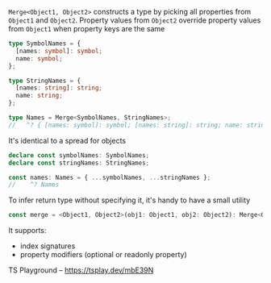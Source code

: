 `Merge<Object1, Object2>` constructs a type by picking all properties from `Object1` and `Object2`. Property values from
`Object2` override property values from `Object1` when property keys are the same

```ts
type SymbolNames = {
  [names: symbol]: symbol;
  name: symbol;
};

type StringNames = {
  [names: string]: string;
  name: string;
};

type Names = Merge<SymbolNames, StringNames>;
//   ^? { [names: symbol]: symbol; [names: string]: string; name: string }
```

It's identical to a spread for objects

```ts
declare const symbolNames: SymbolNames;
declare const stringNames: StringNames;

const names: Names = { ...symbolNames, ...stringNames };
//    ^? Names
```

To infer return type without specifying it, it's handy to have a small utility

```ts
const merge = <Object1, Object2>(obj1: Object1, obj2: Object2): Merge<Object1, Object2> => ({ ...obj1, ...obj2 });
```

It supports:

- index signatures
- property modifiers (optional or readonly property)

TS Playground – https://tsplay.dev/mbE39N
